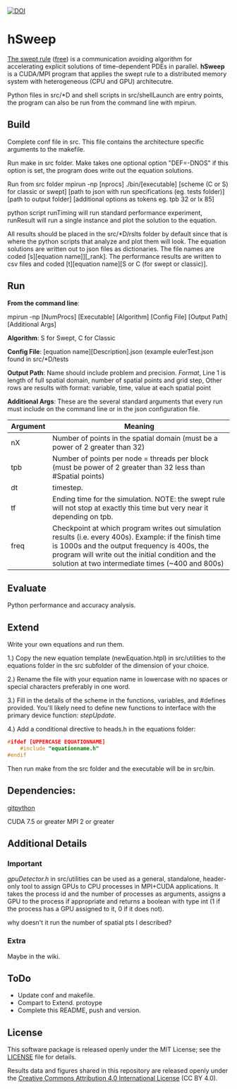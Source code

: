 [![DOI](https://zenodo.org/badge/DOI/10.5281/zenodo.1291212.svg)](https://doi.org/10.5281/zenodo.1291212)

# hSweep

[The swept rule](https://www.sciencedirect.com/science/article/pii/S0021999117309221?via%3Dihub) ([free](https://arxiv.org/abs/1705.03162)) is a communication avoiding algorithm for accelerating explicit solutions of time-dependent PDEs in parallel.
**hSweep** is a CUDA/MPI program that applies the swept rule to a distributed memory system with heterogeneous (CPU and GPU) architecutre.

Python files in src/\*D and shell scripts in src/shellLaunch are entry points, the program can also be run from the command line with mpirun.

## Build

Complete conf file in src.  This file contains the architecture specific arguments to the makefile.

Run make in src folder.  Make takes one optional option "DEF=-DNOS" if this option is set, the program does write out the equation solutions.

Run from src folder 
mpirun -np [nprocs] ./bin/[executable] [scheme (C or S) for classic or swept] [path to json with run specifications (eg. tests folder)] [path to output folder] [additional options as tokens eg. tpb 32 or lx 85]

python script runTiming will run standard performance experiment, runResult will run a single instance and plot the solution to the equation.

All results should be placed in the src/\*D/rslts folder by default since that is where the python scripts that analyze and plot them will look.
The equation solutions are written out to json files as dictionaries.  The file names are coded [s][equation name]][_rank].
The performance results are written to csv files and coded [t][equation name][S or C (for swept or classic)].

## Run
**From the command line**:

mpirun -np [NumProcs] [Executable] [Algorithm] [Config File] [Output Path] [Additional Args]

**Algorithm**: S for Swept, C for Classic

**Config File**: [equation name][Description].json (example eulerTest.json found in src/\*D/tests

**Output Path**: Name should include problem and precision. *Format*, Line 1 is length of full spatial domain, number of spatial points and grid step, Other rows are results with format: variable, time, value at each spatial point

**Additional Args**: These are the several standard arguments that every run must include on the command line or in the json configuration file.

| Argument  |  Meaning |
| --------- | -------- |
| nX | Number of points in the spatial domain (must be a power of 2 greater than 32)
| tpb | Number of points per node = threads per block (must be power of 2 greater than 32 less than #Spatial points)
| dt | timestep.
| tf | Ending time for the simulation.  NOTE: the swept rule will not stop at exactly this time but very near it depending on tpb.
| freq | Checkpoint at which program writes out simulation results (i.e. every 400s).  Example: if the finish time is 1000s and the output frequency is 400s, the program will write out the initial condition and the solution at two intermediate times (~400 and 800s)

## Evaluate

Python performance and accuracy analysis.

## Extend

Write your own equations and run them.

1.) 
Copy the new equation template (newEquation.htpl) in src/utilities to the equations folder in the src subfolder of the dimension of your choice.

2.) 
Rename the file with your equation name in lowercase with no spaces or special characters preferably in one word. 

3.) 
Fill in the details of the scheme in the functions, variables, and #defines provided.
You'll likely need to define new functions to interface with the primary device function: _stepUpdate_.

4.) Add a conditional directive to heads.h in the equations folder:
``` C++
#ifdef [UPPERCASE EQUATIONNAME]
    #include "equationname.h"
#endif
```

Then run make from the src folder and the executable will be in src/bin.

## Dependencies:

[gitpython](http://gitpython.readthedocs.io/en/stable/intro.html)

CUDA 7.5 or greater
MPI 2 or greater

## Additional Details
### Important

_gpuDetector.h_ in src/utilities can be used as a general, standalone, header-only tool to assign GPUs to CPU processes in MPI+CUDA applications.
It takes the process id and the number of processes as arguments, assigns a GPU to the process if appropriate and returns a boolean with type int (1 if the process has a GPU assigned to it, 0 if it does not).

why doesn't it run the number of spatial pts I described?

### Extra

Maybe in the wiki.

## ToDo
- Update conf and makefile.
- Compart to Extend. protoype 
- Complete this README, push and version.

## License

This software package is released openly under the MIT License; see the [LICENSE](https://github.com/Niemeyer-Research-Group/hSweep/blob/master/LICENSE) file for details.

Results data and figures shared in this repository are released openly under the [Creative Commons Attribution 4.0 International License](https://creativecommons.org/licenses/by/4.0/) (CC BY 4.0).
